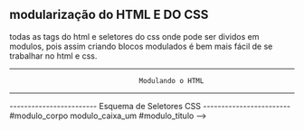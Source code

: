 modularização do HTML E DO CSS
------------------------------
todas as tags do html e seletores do css onde pode ser dividos em modulos, pois assim criando blocos modulados é bem mais fácil de se trabalhar no html e css.

-----------------------------------------------------------------------------------------
                                    Modulando o HTML
-----------------------------------------------------------------------------------------
<!-- 
-----------------------------------
Esquema de Modulariação de Tag HTML
-----------------------------------
<body id=modulo_corpo>
<div id="modulo_caixa_um">
<h1 id="modulo_titulo">
<p id="modulo_texto">
<nav id="modulo_menu">
<a id="modulo_dados">
<a id="modulo_php">
-----------------------
-->

<!-->
------------------------
Esquema de Seletores CSS
------------------------
#modulo_corpo
modulo_caixa_um
#modulo_titulo
-->